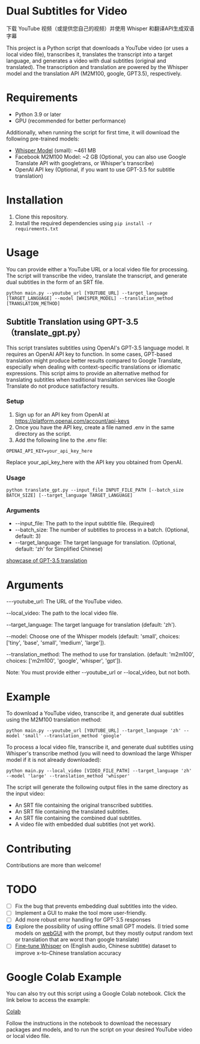 # Dual Subtitles for Video

下载 YouTube 视频（或提供您自己的视频）并使用 Whisper 和翻译API生成双语字幕

This project is a Python script that downloads a YouTube video (or uses a local video file), transcribes it, translates the transcript into a target language, and generates a video with dual subtitles (original and translated). The transcription and translation are powered by the Whisper model and the translation API (M2M100, google, GPT3.5), respectively.

<!-- Note: Embedding the subtitles into the video is not working yet, due to some bugs causing the font in non-English languages to not be found. For now, it will only generate a dual-language SRT file. -->


# Requirements

- Python 3.9 or later
- GPU (recommended for better performance)

Additionally, when running the script for first time, it will download the following pre-trained models:

- [Whisper Model](https://github.com/openai/whisper) (small): ~461 MB
- Facebook M2M100 Model: ~2 GB (Optional, you can also use Google Translate API with googletrans, or Whisper's transcribe)
- OpenAI API key (Optional, if you want to use GPT-3.5 for subtitle translation)

# Installation
1. Clone this repository.
2. Install the required dependencies using ``` pip install -r requirements.txt ```

# Usage
You can provide either a YouTube URL or a local video file for processing. The script will transcribe the video, translate the transcript, and generate dual subtitles in the form of an SRT file.

```
python main.py --youtube_url [YOUTUBE_URL] --target_language [TARGET_LANGUAGE] --model [WHISPER_MODEL] --translation_method [TRANSLATION_METHOD]

```

## Subtitle Translation using GPT-3.5 （translate_gpt.py）

This script translates subtitles using OpenAI's GPT-3.5 language model. It requires an OpenAI API key to function. In some cases, GPT-based translation might produce better results compared to Google Translate, especially when dealing with context-specific translations or idiomatic expressions. This script aims to provide an alternative method for translating subtitles when traditional translation services like Google Translate do not produce satisfactory results.
### Setup
1. Sign up for an API key from OpenAI at https://platform.openai.com/account/api-keys
2. Once you have the API key, create a file named .env in the same directory as the script.
3. Add the following line to the .env file:
```
OPENAI_API_KEY=your_api_key_here
```
Replace your_api_key_here with the API key you obtained from OpenAI.

### Usage

```
python translate_gpt.py --input_file INPUT_FILE_PATH [--batch_size BATCH_SIZE] [--target_language TARGET_LANGUAGE]

```

### Arguments

- --input_file: The path to the input subtitle file. (Required)
- --batch_size: The number of subtitles to process in a batch. (Optional, default: 3)
- --target_language: The target language for translation. (Optional, default: 'zh' for Simplified Chinese)


[showcase of GPT-3.5 translation](https://www.bilibili.com/video/BV1xv4y1E7ZD/)

# Arguments

---youtube_url: The URL of the YouTube video.

--local_video: The path to the local video file.

--target_language: The target language for translation (default: 'zh').

--model: Choose one of the Whisper models (default: 'small', choices: ['tiny', 'base', 'small', 'medium', 'large']).

--translation_method: The method to use for translation. (default: 'm2m100', choices: ['m2m100', 'google', 'whisper', 'gpt']).


Note: You must provide either --youtube_url or --local_video, but not both.

# Example

To download a YouTube video, transcribe it, and generate dual subtitles using the M2M100 translation method:

```
python main.py --youtube_url [YOUTUBE_URL] --target_language 'zh' --model 'small' --translation_method 'google'
```

To process a local video file, transcribe it, and generate dual subtitles using Whisper's transcribe method (you will need to download the large Whisper model if it is not already downloaded):

```
python main.py --local_video [VIDEO_FILE_PATH] --target_language 'zh' --model 'large' --translation_method 'whisper'
```


The script will generate the following output files in the same directory as the input video:

- An SRT file containing the original transcribed subtitles.
- An SRT file containing the translated subtitles.
- An SRT file containing the combined dual subtitles.
- A video file with embedded dual subtitles (not yet work).

# Contributing
Contributions are more than welcome!


# TODO
- [ ] Fix the bug that prevents embedding dual subtitles into the video.
- [ ] Implement a GUI to make the tool more user-friendly.
- [ ] Add more robust error handling for GPT-3.5 responses
- [x] Explore the possibility of using offline small GPT models. (I tried some models on [webGUI](https://github.com/oobabooga/text-generation-webui) with the prompt, but they mostly output random text or translation that are worst than google translate)
- [ ] [Fine-tune Whisper](https://github.com/jumon/whisper-finetuning) on (English audio, Chinese subtitle) dataset to improve x-to-Chinese translation accuracy

# Google Colab Example
You can also try out this script using a Google Colab notebook. Click the link below to access the example:

[Colab](https://colab.research.google.com/drive/1XDLFlgew9BzUqNpTv_kq0HNocTNOSekP?usp=sharing)

Follow the instructions in the notebook to download the necessary packages and models, and to run the script on your desired YouTube video or local video file.